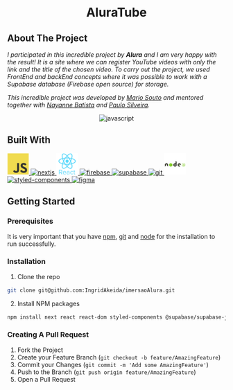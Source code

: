 <br/>
<p align="center">
  <h1 align="center">AluraTube</h1>
</p>

## About The Project

<i>
I participated in this incredible project by <b>Alura</b> and I am very happy with the result! It is a site where we can register YouTube videos with only the link and the title of the chosen video.
To carry out the project, we used FrontEnd and backEnd concepts where it was possible to work with a Supabase database (Firebase open source) for storage.

This incredible project was developed by [Mario Souto](https://github.com/omariosouto) and mentored together with [Nayanne Batista](https://github.com/NayanneBatista) and [Paulo Silveira](https://github.com/peas).

</i>


<div align="center">
<img src="https://media-exp1.licdn.com/dms/image/C4D22AQGxD-wsUiHuIA/feedshare-shrink_1280/0/1668674513177?e=1671667200&v=beta&t=NQVZY6mrlfdfV9W2xikJn1yg_jMYp83Kw_Q7pmtbYvs" alt="javascript" width="500" height="500"/>
</div>


## Built With

<p align="left"> 
   
  <a href="https://developer.mozilla.org/en-US/docs/Web/JavaScript" target="_blank" rel="noreferrer"> 
    <img src="https://raw.githubusercontent.com/devicons/devicon/master/icons/javascript/javascript-original.svg" alt="javascript" width="50" height="50"/>
  </a> 
  
 <a href="https://nextjs.org/" target="_blank" rel="noreferrer"> 
<img src="https://cdn.worldvectorlogo.com/logos/nextjs-2.svg" alt="nextjs" width="40" height="40" /> 
</a>
  
  <a href="https://reactjs.org/" target="_blank" rel="noreferrer"> 
    <img src="https://raw.githubusercontent.com/devicons/devicon/master/icons/react/react-original-wordmark.svg" alt="react" width="50" height="50"/> 
  </a> 

<a href="https://firebase.google.com/" target="_blank" rel="noreferrer">
<img src="https://www.vectorlogo.zone/logos/firebase/firebase-icon.svg" alt="firebase" width="40" height="40"/> 
</a> 

<a href="https://supabase.com/" target="_blank" rel="noreferrer"> 
    <img src="https://d2eip9sf3oo6c2.cloudfront.net/tags/images/000/001/299/square_480/supabase-logo-icon_1.png" alt="supabase" width="50" height="50"/> 
  </a>

 <a href="https://git-scm.com/" target="_blank" rel="noreferrer"> 
    <img src="https://www.vectorlogo.zone/logos/git-scm/git-scm-icon.svg" alt="git" width="50" height="50"/> 
  </a>

  <a href="https://nodejs.org" target="_blank" rel="noreferrer"> 
    <img src="https://raw.githubusercontent.com/devicons/devicon/master/icons/nodejs/nodejs-original-wordmark.svg" alt="nodejs" width="50" height="50"/> 
  </a> 

<a href="https://styled-components.com/" target="_blank" rel="noreferrer"> 
    <img src="https://raw.githubusercontent.com/styled-components/brand/master/styled-components.png" alt="styled-components" width="50" height="50"/> 
  </a>
 
  <a href="https://www.figma.com/" target="_blank" rel="noreferrer"> 
    <img src="https://www.vectorlogo.zone/logos/figma/figma-icon.svg" alt="figma" width="50" height="50"/> 
  </a>

</p>


## Getting Started


### Prerequisites

It is very important that you have [npm](https://www.npmjs.com/), [git](https://git-scm.com/book/en/v2/Getting-Started-Installing-Git) and [node](https://nodejs.org/en/) for the installation to run successfully.


### Installation

1. Clone the repo

```sh
git clone git@github.com:IngridAkeida/imersaoAlura.git
```

2. Install NPM packages

```sh
npm install next react react-dom styled-components @supabase/supabase-js
```

### Creating A Pull Request

1. Fork the Project
2. Create your Feature Branch (`git checkout -b feature/AmazingFeature`)
3. Commit your Changes (`git commit -m 'Add some AmazingFeature'`)
4. Push to the Branch (`git push origin feature/AmazingFeature`)
5. Open a Pull Request
